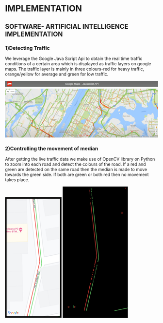 # IMPLEMENTATION
## SOFTWARE- ARTIFICIAL INTELLIGENCE IMPLEMENTATION
### 1)Detecting Traffic
We leverage the Google Java Script Api to obtain the real time traffic conditions of a certain area which is displayed as traffic layers on google maps. The traffic layer is mainly in three colours-red for heavy traffic, orange/yellow for average and green for low traffic.

![traffic](trafficlayers.png)

### 2)Controlling the movement of median
After getting the live traffic data we make use of OpenCV library on Python to zoom into each road and detect the colours of the road. If a red and green are detected on the same road then the median is made to move towards the green side. If both are green or both red then no movement takes place.

![road](road.png)    ![colours](detectedcolours.png)
